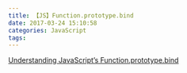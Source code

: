 ```yaml
---
title: 【JS】Function.prototype.bind
date: 2017-03-24 15:10:58
categories: JavaScript
tags:
---
```

[Understanding JavaScript’s Function.prototype.bind](https://www.smashingmagazine.com/2014/01/understanding-javascript-function-prototype-bind/)